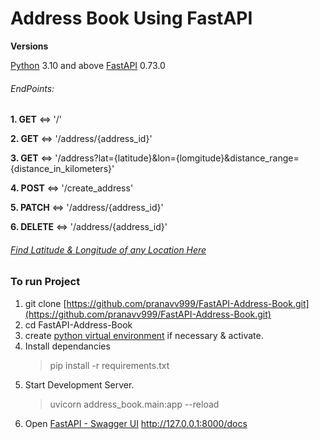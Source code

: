 # Address Book Using FastAPI

**Versions**

[Python](https://www.python.org/) 3.10 and above
[FastAPI](https://fastapi.tiangolo.com/) 0.73.0

###### EndPoints:

**1. GET** <=> '/'

**2. GET** <=> '/address/{address_id}'

**3. GET** <=> '/address?lat={latitude}&lon={lomgitude}&distance_range={distance_in_kilometers}'

**4. POST** <=> '/create_address'

**5. PATCH** <=> '/address/{address_id}'

**6. DELETE** <=> '/address/{address_id}'

###### [Find Latitude & Longitude of any Location Here](https://www.distancesto.com/coordinates.php)

### To run Project

1. git clone [https://github.com/pranavv999/FastAPI-Address-Book.git](https://github.com/pranavv999/FastAPI-Address-Book.git)
2. cd FastAPI-Address-Book
3. create [python virtual environment](https://docs.python.org/3/tutorial/venv.html) if necessary & activate.
4. Install dependancies
   > pip install -r requirements.txt
5. Start Development Server.
   > uvicorn address_book.main:app --reload
6. Open [FastAPI - Swagger UI](http://127.0.0.1:8000/docs) http://127.0.0.1:8000/docs
